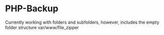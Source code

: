 # PHP-Backup
Currently working with folders and subfolders, however, includes the empty folder structure var/www/file_zipper
